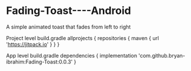 # Fading-Toast----Android
A simple animated toast that fades from left to right         

Project level build.gradle
allprojects {
    repositories {
       maven { url 'https://jitpack.io' }
   }
}

App level build.gradle
dependencies {
    implementation 'com.github.bryan-ibrahim:Fading-Toast:0.0.3'
}
